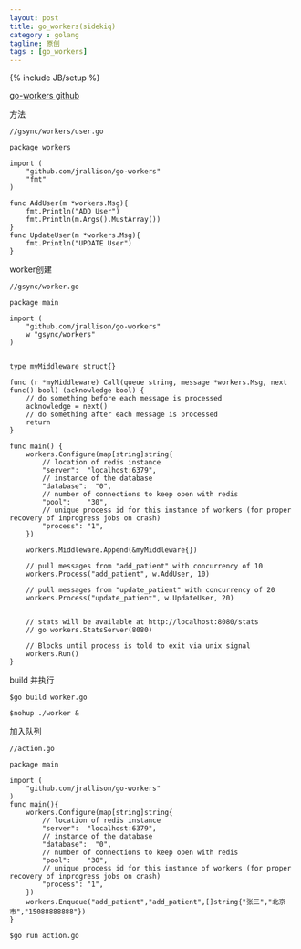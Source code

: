 ```yaml
---
layout: post
title: go_workers(sidekiq)
category : golang
tagline: 原创
tags : [go_workers]
---
```

{% include JB/setup %}

<!--{% include themes/custom-settings/time.html %}-->

[go-workers github](https://github.com/jrallison/go-workers)

方法

    //gsync/workers/user.go

    package workers

    import (
    	"github.com/jrallison/go-workers"
    	"fmt"
    )

    func AddUser(m *workers.Msg){
    	fmt.Println("ADD User")
    	fmt.Println(m.Args().MustArray())
    }
    func UpdateUser(m *workers.Msg){
    	fmt.Println("UPDATE User")
    }

worker创建

    //gsync/worker.go

    package main

    import (
    	"github.com/jrallison/go-workers"
    	w "gsync/workers"
    )


    type myMiddleware struct{}

    func (r *myMiddleware) Call(queue string, message *workers.Msg, next func() bool) (acknowledge bool) {
    	// do something before each message is processed
    	acknowledge = next()
    	// do something after each message is processed
    	return
    }

    func main() {
    	workers.Configure(map[string]string{
    		// location of redis instance
    		"server":  "localhost:6379",
    		// instance of the database
    		"database":  "0",
    		// number of connections to keep open with redis
    		"pool":    "30",
    		// unique process id for this instance of workers (for proper recovery of inprogress jobs on crash)
    		"process": "1",
    	})

    	workers.Middleware.Append(&myMiddleware{})

    	// pull messages from "add_patient" with concurrency of 10
    	workers.Process("add_patient", w.AddUser, 10)

    	// pull messages from "update_patient" with concurrency of 20
    	workers.Process("update_patient", w.UpdateUser, 20)


    	// stats will be available at http://localhost:8080/stats
        // go workers.StatsServer(8080)

    	// Blocks until process is told to exit via unix signal
    	workers.Run()
    }

build 并执行

`$go build worker.go`

`$nohup ./worker &`

加入队列

    //action.go

    package main

    import (
    	"github.com/jrallison/go-workers"
    )
    func main(){
    	workers.Configure(map[string]string{
    		// location of redis instance
    		"server":  "localhost:6379",
    		// instance of the database
    		"database":  "0",
    		// number of connections to keep open with redis
    		"pool":    "30",
    		// unique process id for this instance of workers (for proper recovery of inprogress jobs on crash)
    		"process": "1",
    	})
    	workers.Enqueue("add_patient","add_patient",[]string{"张三","北京市","15088888888"})
    }

`$go run action.go`